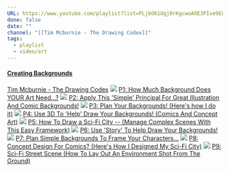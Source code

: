 ```yaml
---
URL: https://www.youtube.com/playlist?list=PLjbOKiUgj0rKgcwoAOE3PIve9E8XeklKX
done: false
date: ""
channel: "[[Tim Mcburnie - The Drawing Codex]]"
tags:
  - playlist
  - video/art
---
```

#### [Creating Backgrounds](https://www.youtube.com/playlist?list=PLjbOKiUgj0rKgcwoAOE3PIve9E8XeklKX)
[Tim Mcburnie - The Drawing Codex](https://www.youtube.com/@TheDrawingCodex)
![](https://i.ytimg.com/vi/KVWSRRJBFE0/hqdefault.jpg?sqp=-oaymwEbCKgBEF5IVfKriqkDDggBFQAAiEIYAXABwAEG&rs=AOn4CLDwBzanf1b_EEbhVZWU2KieMjFgDw)
[P1: How Much Background Does YOUR Art Need...?](https://www.youtube.com/watch?v=KVWSRRJBFE0&list=PLjbOKiUgj0rKgcwoAOE3PIve9E8XeklKX&index=1&t=1004s&pp=iAQB "P1: How Much Background Does YOUR Art Need...?")
![](https://i.ytimg.com/vi/SZoUwgEbMas/hqdefault.jpg?sqp=-oaymwEbCKgBEF5IVfKriqkDDggBFQAAiEIYAXABwAEG&rs=AOn4CLBY706HoveFKhSiOoEzIG2TqojlfA)
[P2: Apply This 'Simple' Principal For Great Illustration And Comic Backgrounds!](https://www.youtube.com/watch?v=SZoUwgEbMas&list=PLjbOKiUgj0rKgcwoAOE3PIve9E8XeklKX&index=2&pp=iAQB "P2: Apply This 'Simple' Principal For Great Illustration And Comic Backgrounds!")
![](https://i.ytimg.com/vi/bcVweLEDR2A/hqdefault.jpg?sqp=-oaymwEbCKgBEF5IVfKriqkDDggBFQAAiEIYAXABwAEG&rs=AOn4CLA-l_Se3_HU5aNTJ1fQiEM8jphA0g)
[P3: Plan Your Backgrounds! (Here's how I do it)](https://www.youtube.com/watch?v=bcVweLEDR2A&list=PLjbOKiUgj0rKgcwoAOE3PIve9E8XeklKX&index=3&pp=iAQB "P3: Plan Your Backgrounds! (Here's how I do it)")
![](https://i.ytimg.com/vi/tqAj8hOzbiQ/hqdefault.jpg?sqp=-oaymwEbCKgBEF5IVfKriqkDDggBFQAAiEIYAXABwAEG&rs=AOn4CLALNUvIj1wwpHs9TIyFTqEQfJB-sg)
[P4: Use 3D To 'Help' Draw Your Backgrounds! (Comics And Concept Art)](https://www.youtube.com/watch?v=tqAj8hOzbiQ&list=PLjbOKiUgj0rKgcwoAOE3PIve9E8XeklKX&index=4&pp=iAQB "P4: Use 3D To 'Help' Draw Your Backgrounds! (Comics And Concept Art)")
![](https://i.ytimg.com/vi/1ekVxssww40/hqdefault.jpg?sqp=-oaymwEbCKgBEF5IVfKriqkDDggBFQAAiEIYAXABwAEG&rs=AOn4CLDZnpiFIaqEeulnXme71BsZPBLOyQ)
[P5: How To Draw a Sci-Fi City -- (Manage Complex Scenes With This Easy Framework)](https://www.youtube.com/watch?v=1ekVxssww40&list=PLjbOKiUgj0rKgcwoAOE3PIve9E8XeklKX&index=5&pp=iAQB "P5: How To Draw a Sci-Fi City -- (Manage Complex Scenes With This Easy Framework)")
![](https://i.ytimg.com/vi/wTx32kwqXVM/hqdefault.jpg?sqp=-oaymwEbCKgBEF5IVfKriqkDDggBFQAAiEIYAXABwAEG&rs=AOn4CLCBHpLcOTKQMD0Gxoq1tFP82YbATw)
[P6: Use 'Story' To Help Draw Your Backgrounds!](https://www.youtube.com/watch?v=wTx32kwqXVM&list=PLjbOKiUgj0rKgcwoAOE3PIve9E8XeklKX&index=6&pp=iAQB "P6: Use 'Story' To Help Draw Your Backgrounds!")
![](https://i.ytimg.com/vi/ceddXTbwwLo/hqdefault.jpg?sqp=-oaymwEbCKgBEF5IVfKriqkDDggBFQAAiEIYAXABwAEG&rs=AOn4CLBD70AFyBkqZ6-OOUzrlD9KgGIxEQ)
[P7: Plan Simple Backgrounds To Frame Your Characters...](https://www.youtube.com/watch?v=ceddXTbwwLo&list=PLjbOKiUgj0rKgcwoAOE3PIve9E8XeklKX&index=7&pp=iAQB "P7: Plan Simple Backgrounds To Frame Your Characters...")
![](https://i.ytimg.com/vi/oluPAA5AOss/hqdefault.jpg?sqp=-oaymwEbCKgBEF5IVfKriqkDDggBFQAAiEIYAXABwAEG&rs=AOn4CLDGqZrP-RPckkjCG6fpNjCXt9NDAQ)
[P8: Concept Design For Comics? (Here's How I Designed My Sci-Fi City)](https://www.youtube.com/watch?v=oluPAA5AOss&list=PLjbOKiUgj0rKgcwoAOE3PIve9E8XeklKX&index=8&pp=iAQB "P8: Concept Design For Comics? (Here's How I Designed My Sci-Fi City)")
![](https://i.ytimg.com/vi/nUxyQ_0bsLE/hqdefault.jpg?sqp=-oaymwEbCKgBEF5IVfKriqkDDggBFQAAiEIYAXABwAEG&rs=AOn4CLCc-mdWcBvKpvkizBA5Yt-iZUPtuw)
[P9: Sci-Fi Street Scene (How To Lay Out An Environment Shot From The Ground)](https://www.youtube.com/watch?v=nUxyQ_0bsLE&list=PLjbOKiUgj0rKgcwoAOE3PIve9E8XeklKX&index=9&pp=iAQB "P9: Sci-Fi Street Scene (How To Lay Out An Environment Shot From The Ground)")
